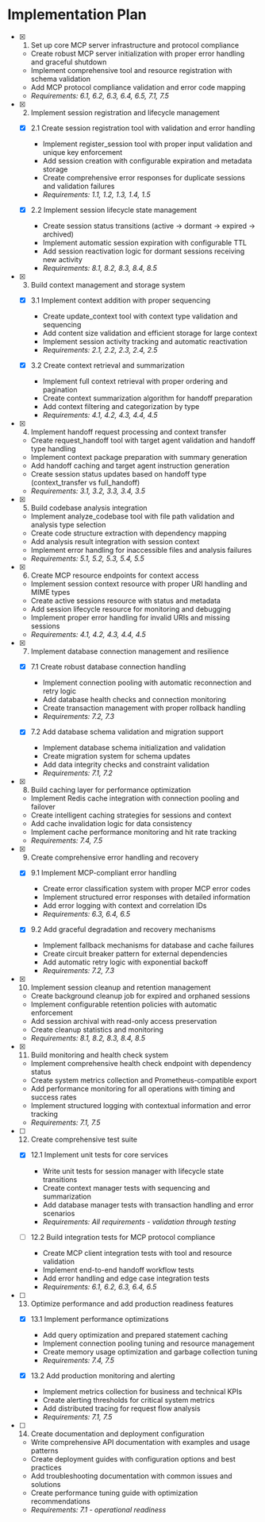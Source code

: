 # Implementation Plan

- [x] 1. Set up core MCP server infrastructure and protocol compliance
  - Create robust MCP server initialization with proper error handling and graceful shutdown
  - Implement comprehensive tool and resource registration with schema validation
  - Add MCP protocol compliance validation and error code mapping
  - _Requirements: 6.1, 6.2, 6.3, 6.4, 6.5, 7.1, 7.5_

- [x] 2. Implement session registration and lifecycle management
  - [x] 2.1 Create session registration tool with validation and error handling
    - Implement register_session tool with proper input validation and unique key enforcement
    - Add session creation with configurable expiration and metadata storage
    - Create comprehensive error responses for duplicate sessions and validation failures
    - _Requirements: 1.1, 1.2, 1.3, 1.4, 1.5_

  - [x] 2.2 Implement session lifecycle state management
    - Create session status transitions (active → dormant → expired → archived)
    - Implement automatic session expiration with configurable TTL
    - Add session reactivation logic for dormant sessions receiving new activity
    - _Requirements: 8.1, 8.2, 8.3, 8.4, 8.5_

- [x] 3. Build context management and storage system
  - [x] 3.1 Implement context addition with proper sequencing
    - Create update_context tool with context type validation and sequencing
    - Add content size validation and efficient storage for large context
    - Implement session activity tracking and automatic reactivation
    - _Requirements: 2.1, 2.2, 2.3, 2.4, 2.5_

  - [x] 3.2 Create context retrieval and summarization
    - Implement full context retrieval with proper ordering and pagination
    - Create context summarization algorithm for handoff preparation
    - Add context filtering and categorization by type
    - _Requirements: 4.1, 4.2, 4.3, 4.4, 4.5_

- [x] 4. Implement handoff request processing and context transfer
  - Create request_handoff tool with target agent validation and handoff type handling
  - Implement context package preparation with summary generation
  - Add handoff caching and target agent instruction generation
  - Create session status updates based on handoff type (context_transfer vs full_handoff)
  - _Requirements: 3.1, 3.2, 3.3, 3.4, 3.5_

- [x] 5. Build codebase analysis integration
  - Implement analyze_codebase tool with file path validation and analysis type selection
  - Create code structure extraction with dependency mapping
  - Add analysis result integration with session context
  - Implement error handling for inaccessible files and analysis failures
  - _Requirements: 5.1, 5.2, 5.3, 5.4, 5.5_

- [x] 6. Create MCP resource endpoints for context access
  - Implement session context resource with proper URI handling and MIME types
  - Create active sessions resource with status and metadata
  - Add session lifecycle resource for monitoring and debugging
  - Implement proper error handling for invalid URIs and missing sessions
  - _Requirements: 4.1, 4.2, 4.3, 4.4, 4.5_

- [x] 7. Implement database connection management and resilience
  - [x] 7.1 Create robust database connection handling
    - Implement connection pooling with automatic reconnection and retry logic
    - Add database health checks and connection monitoring
    - Create transaction management with proper rollback handling
    - _Requirements: 7.2, 7.3_

  - [x] 7.2 Add database schema validation and migration support
    - Implement database schema initialization and validation
    - Create migration system for schema updates
    - Add data integrity checks and constraint validation
    - _Requirements: 7.1, 7.2_

- [x] 8. Build caching layer for performance optimization
  - Implement Redis cache integration with connection pooling and failover
  - Create intelligent caching strategies for sessions and context
  - Add cache invalidation logic for data consistency
  - Implement cache performance monitoring and hit rate tracking
  - _Requirements: 7.4, 7.5_

- [x] 9. Create comprehensive error handling and recovery
  - [x] 9.1 Implement MCP-compliant error handling
    - Create error classification system with proper MCP error codes
    - Implement structured error responses with detailed information
    - Add error logging with context and correlation IDs
    - _Requirements: 6.3, 6.4, 6.5_

  - [x] 9.2 Add graceful degradation and recovery mechanisms
    - Implement fallback mechanisms for database and cache failures
    - Create circuit breaker pattern for external dependencies
    - Add automatic retry logic with exponential backoff
    - _Requirements: 7.2, 7.3_

- [x] 10. Implement session cleanup and retention management
  - Create background cleanup job for expired and orphaned sessions
  - Implement configurable retention policies with automatic enforcement
  - Add session archival with read-only access preservation
  - Create cleanup statistics and monitoring
  - _Requirements: 8.1, 8.2, 8.3, 8.4, 8.5_

- [x] 11. Build monitoring and health check system
  - Implement comprehensive health check endpoint with dependency status
  - Create system metrics collection and Prometheus-compatible export
  - Add performance monitoring for all operations with timing and success rates
  - Implement structured logging with contextual information and error tracking
  - _Requirements: 7.1, 7.5_

- [ ] 12. Create comprehensive test suite
  - [x] 12.1 Implement unit tests for core services
    - Write unit tests for session manager with lifecycle state transitions
    - Create context manager tests with sequencing and summarization
    - Add database manager tests with transaction handling and error scenarios
    - _Requirements: All requirements - validation through testing_

  - [ ] 12.2 Build integration tests for MCP protocol compliance
    - Create MCP client integration tests with tool and resource validation
    - Implement end-to-end handoff workflow tests
    - Add error handling and edge case integration tests
    - _Requirements: 6.1, 6.2, 6.3, 6.4, 6.5_

- [ ] 13. Optimize performance and add production readiness features
  - [x] 13.1 Implement performance optimizations
    - Add query optimization and prepared statement caching
    - Implement connection pooling tuning and resource management
    - Create memory usage optimization and garbage collection tuning
    - _Requirements: 7.4, 7.5_

  - [x] 13.2 Add production monitoring and alerting
    - Implement metrics collection for business and technical KPIs
    - Create alerting thresholds for critical system metrics
    - Add distributed tracing for request flow analysis
    - _Requirements: 7.1, 7.5_

- [ ] 14. Create documentation and deployment configuration
  - Write comprehensive API documentation with examples and usage patterns
  - Create deployment guides with configuration options and best practices
  - Add troubleshooting documentation with common issues and solutions
  - Create performance tuning guide with optimization recommendations
  - _Requirements: 7.1 - operational readiness_
